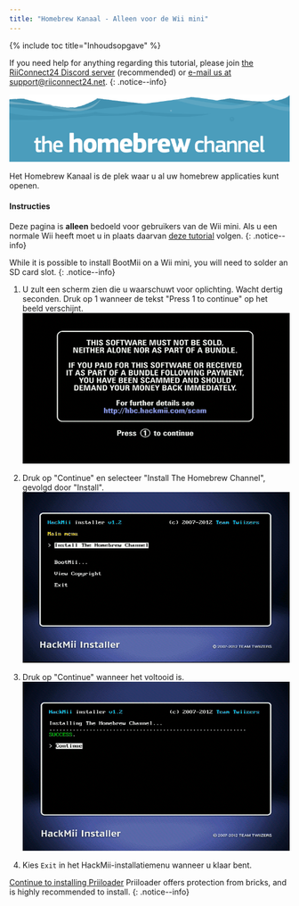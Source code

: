 ```yaml
---
title: "Homebrew Kanaal - Alleen voor de Wii mini"
---
```


{% include toc title="Inhoudsopgave" %}

If you need help for anything regarding this tutorial, please join [the RiiConnect24 Discord server](https://discord.gg/rc24) (recommended) or [e-mail us at support@riiconnect24.net](mailto:support@riiconnect24.net).
{: .notice--info}

![HBC-logo](/images/hbc.png)

Het Homebrew Kanaal is de plek waar u al uw homebrew applicaties kunt openen.

#### Instructies
Deze pagina is **alleen** bedoeld voor gebruikers van de Wii mini. Als u een normale Wii heeft moet u in plaats daarvan [deze tutorial](hbc) volgen.
{: .notice--info}

While it is possible to install BootMii on a Wii mini, you will need to solder an SD card slot.
{: .notice--info}

1. U zult een scherm zien die u waarschuwt voor oplichting. Wacht dertig seconden. Druk op 1 wanneer de tekst "Press 1 to continue" op het beeld verschijnt. ![Oplichtingsscherm](/images/Wii/ScamScreen.png)

1. Druk op "Continue" en selecteer "Install The Homebrew Channel", gevolgd door "Install". ![Installeer het Homebrew Kanaal](/images/Wii/InstallHomebrewChannel.png)

1. Druk op "Continue" wanneer het voltooid is. ![Homebrew Kanaal installeren voltooid](/images/Wii/SuccessHBC.png)


1. Kies `Exit` in het HackMii-installatiemenu wanneer u klaar bent.

[Continue to installing Priiloader](priiloader) Priiloader offers protection from bricks, and is highly recommended to install.
{: .notice--info}
